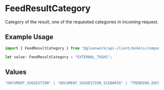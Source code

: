 # FeedResultCategory

Category of the result, one of the requested categories in incoming request.

## Example Usage

```typescript
import { FeedResultCategory } from "@gleanwork/api-client/models/components";

let value: FeedResultCategory = "EXTERNAL_TASKS";
```

## Values

```typescript
"DOCUMENT_SUGGESTION" | "DOCUMENT_SUGGESTION_SCENARIO" | "TRENDING_DOCUMENT" | "USE_CASE" | "VERIFICATION_REMINDER" | "EVENT" | "ANNOUNCEMENT" | "MENTION" | "DATASOURCE_AFFINITY" | "RECENT" | "COMPANY_RESOURCE" | "EXPERIMENTAL" | "PEOPLE_CELEBRATIONS" | "SOCIAL_LINK" | "EXTERNAL_TASKS" | "DISPLAYABLE_LIST" | "ZERO_STATE_CHAT_SUGGESTION" | "ZERO_STATE_CHAT_TOOL_SUGGESTION" | "ZERO_STATE_WORKFLOW_CREATED_BY_ME" | "ZERO_STATE_WORKFLOW_FAVORITES" | "ZERO_STATE_WORKFLOW_POPULAR" | "ZERO_STATE_WORKFLOW_SUGGESTION"
```